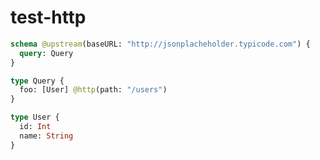 # test-http

```graphql @server
schema @upstream(baseURL: "http://jsonplacheholder.typicode.com") {
  query: Query
}

type Query {
  foo: [User] @http(path: "/users")
}

type User {
  id: Int
  name: String
}
```
